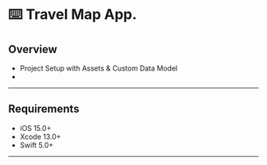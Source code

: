 ⌨️ Travel Map App.
======

Overview
------

- Project Setup with Assets & Custom Data Model
- 
------

Requirements
-------

- iOS 15.0+
- Xcode 13.0+
- Swift 5.0+
------

